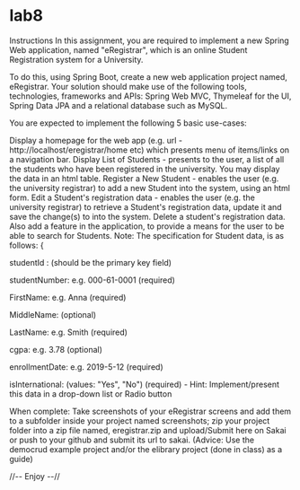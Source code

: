 # lab8
Instructions
In this assignment, you are required to implement a new Spring Web application, named "eRegistrar", which is an online Student Registration system for a University.

To do this, using Spring Boot, create a new web application project named, eRegistrar. Your solution should make use of the following tools, technologies, frameworks and APIs: Spring Web MVC, Thymeleaf for the UI, Spring Data JPA and a relational database such as MySQL.

 

You are expected to implement the following 5 basic use-cases:

 

Display a homepage for the web app (e.g. url - http://localhost/eregistrar/home etc) which presents menu of items/links on a navigation bar.
Display List of Students - presents to the user, a list of all the students who have been registered in the university. You may display the data in an html table.
Register a New Student - enables the user (e.g. the university registrar) to add a new Student into the system, using an html form.
Edit a Student's registration data - enables the user (e.g. the university registrar) to retrieve a Student's registration data, update it and save the change(s) to into the system.
Delete a student's registration data.
Also add a feature in the application, to provide a means for the user to be able to search for Students. 
Note: The specification for Student data, is as follows:
{

   studentId : (should be the primary key field)

   studentNumber: e.g. 000-61-0001 (required)

   FirstName: e.g. Anna (required)

   MiddleName: (optional)

   LastName: e.g. Smith (required)

   cgpa: e.g. 3.78 (optional)

   enrollmentDate: e.g. 2019-5-12 (required)

   isInternational: (values: "Yes", "No") (required) - Hint: Implement/present this data in a drop-down list or Radio button

 

When complete: Take screenshots of your eRegistrar screens and add them to a subfolder inside your project named screenshots; zip your project folder into a zip file named, eregistrar.zip and upload/Submit here on Sakai or push to your github and submit its url to sakai. (Advice: Use the democrud example project and/or the elibrary project (done in class) as a guide)

//-- Enjoy --//
